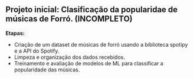 ## Projeto inicial: Clasificação da popularidae de músicas de Forró.  (INCOMPLETO)

**Etapas:**

* Criação de um dataset de músicas de forró usando a biblioteca spotipy e a API do Spotify.
* Limpeza e organização dos dados recebidos.
* Treinamento e avaliação de modelos de ML para classificar a popularidade das músicas.



